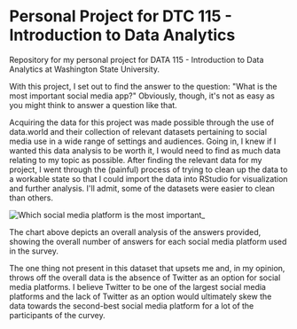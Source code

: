 # Personal Project for DTC 115 - Introduction to Data Analytics
Repository for my personal project for DATA 115 - Introduction to Data Analytics at Washington State University.

With this project, I set out to find the answer to the question: "What is the most important social media app?" Obviously, though, it's not as easy as you might think to answer a question like that.

Acquiring the data for this project was made possible through the use of data.world and their collection of relevant datasets pertaining to social media use in a wide range of settings and audiences. Going in, I knew if I wanted this data analysis to be worth it, I would need to find as much data relating to my topic as possible. After finding the relevant data for my project, I went through the (painful) process of trying to clean up the data to a workable state so that I could import the data into RStudio for visualization and further analysis. I'll admit, some of the datasets were easier to clean than others.

![Which social media platform is the most important_](https://user-images.githubusercontent.com/79545236/116139102-80b56000-a68a-11eb-84bf-d3a2d50f4bc3.png)

The chart above depicts an overall analysis of the answers provided, showing the overall number of answers for each social media platform used in the survey.

The one thing not present in this dataset that upsets me and, in my opinion, throws off the overall data is the absence of Twitter as an option for social media platforms. I believe Twitter to be one of the largest social media platforms and the lack of Twitter as an option would ultimately skew the data towards the second-best social media platform for a lot of the participants of the curvey.
